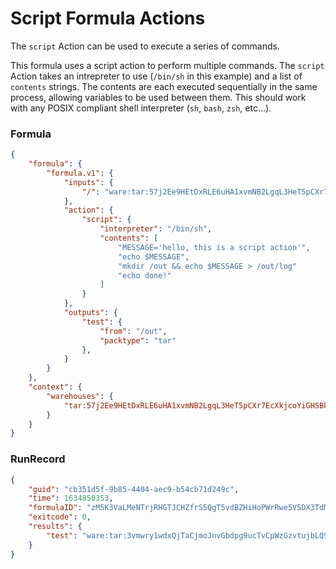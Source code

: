 Script Formula Actions
==========================================================

The `script` Action can be used to execute a series of commands.

This formula uses a script action to perform multiple commands. The `script` Action takes an intrepreter
to use (`/bin/sh` in this example) and a list of `contents` strings. The contents are each executed sequentially
in the same process, allowing variables to be used between them. This should work with any POSIX compliant shell
interpreter (`sh`, `bash`, `zsh`, etc...).

### Formula

[testmark]:# (script/formula)
```json
{
	"formula": {
		"formula.v1": {
			"inputs": {
				"/": "ware:tar:57j2Ee9HEtDxRLE6uHA1xvmNB2LgqL3HeT5pCXr7EcXkjcoYiGHSBkFyKqQuHFyGPN"
			},
			"action": {
				"script": {
					"interpreter": "/bin/sh",
					"contents": [
						"MESSAGE='hello, this is a script action'",
						"echo $MESSAGE",
						"mkdir /out && echo $MESSAGE > /out/log"
						"echo done!"
					]
				}
			},
			"outputs": {
				"test": {
					"from": "/out",
					"packtype": "tar"
				},
			}
		}
	},
	"context": {
		"warehouses": {
			"tar:57j2Ee9HEtDxRLE6uHA1xvmNB2LgqL3HeT5pCXr7EcXkjcoYiGHSBkFyKqQuHFyGPN": "https://dl-cdn.alpinelinux.org/alpine/v3.15/releases/x86_64/alpine-minirootfs-3.15.0-x86_64.tar.gz"
		}
	}
}
```

### RunRecord

[testmark]:# (script/runrecord)
```json
{
	"guid": "cb351d5f-9b85-4404-aec9-b54cb71d249c",
	"time": 1634850353,
	"formulaID": "zM5K3VaLMeNTrjRHGTJCHZfrS5QgT5vdBZHiHoPWrRwe5V5DX3TdMYRTvnvF4NLp7bwrqaz",
	"exitcode": 0,
	"results": {
		"test": "ware:tar:3vmwry1wdxQjTaCjmoJnvGbdpg9ucTvCpWzGzvtujbLQSwvPPAECTm3YxrsHnERtzg"
	}
}
```
